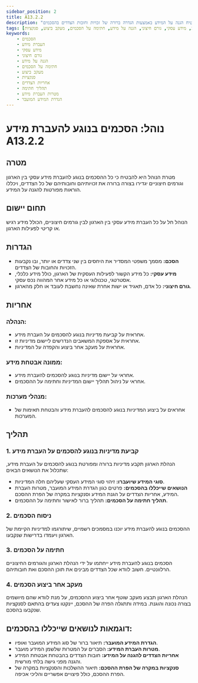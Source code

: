 ```yaml
---
sidebar_position: 2
title: A13.2.2
description: "נוהל להסכמים בנוגע להעברת מידע עסקי בין הארגון וגורמים חיצוניים, המבטיח הגנה על המידע באמצעות הגדרה ברורה של זכויות וחובות הצדדים בהסכמים."
tags: [הסכמים, העברת מידע, מידע עסקי, גורם חיצוני, הגנה על מידע, חתימה על הסכמים, מעקב ביצוע, סנקציות]
keywords:
    - הסכמים
    - העברת מידע
    - מידע עסקי
    - גורם חיצוני
    - הגנה על מידע
    - חתימה על הסכמים
    - מעקב ביצוע
    - סנקציות
    - אחריות הצדדים
    - תהליך חתימה
    - מטרות העברת מידע
    - הגדרת המידע המועבר
---
```



# נוהל: הסכמים בנוגע להעברת מידע A13.2.2

## מטרה
מטרת הנוהל היא להבטיח כי כל ההסכמים בנוגע להעברת מידע עסקי בין הארגון וגורמים חיצוניים יגדירו בצורה ברורה את זכויותיהם וחובותיהם של כל הצדדים, ויכללו הוראות מפורטות להגנה על המידע.

## תחום יישום
הנוהל חל על כל העברת מידע עסקי בין הארגון לבין גורמים חיצוניים, הכולל מידע רגיש או קריטי לפעילות הארגון.

## הגדרות
- **הסכם:** מסמך משפטי המסדיר את היחסים בין שני צדדים או יותר, ובו נקבעות הזכויות והחובות של הצדדים.
- **מידע עסקי:** כל מידע הקשור לפעילות העסקית של הארגון, כולל מידע כלכלי, אסטרטגי, טכנולוגי או כל מידע אחר המהווה נכס עסקי.
- **גורם חיצוני:** כל אדם, תאגיד או ישות אחרת שאינה נחשבת לעובד או חלק מהארגון.

## אחריות
### הנהלה:
- אחראית על קביעת מדיניות בנוגע להסכמים על העברת מידע.
- אחראית על אספקת המשאבים הנדרשים ליישום מדיניות זו.
- אחראית על מעקב אחר ביצוע והקפדה על המדיניות.

### ממונה אבטחת מידע:
- אחראי על יישום מדיניות בנוגע להסכמים להעברת מידע.
- אחראי על ניהול תהליך יישום המדיניות וחתימה על ההסכמים.

### מנהלי מערכות:
- אחראים על ביצוע המדיניות בנוגע להסכמים להעברת מידע והבטחת תאימות של המערכות.

## תהליך
### 1. קביעת מדיניות בנוגע להסכמים על העברת מידע
הנהלת הארגון תקבע מדיניות ברורה ומפורטת בנוגע להסכמים על העברת מידע, שתכלול את הנושאים הבאים:
- **סוגי המידע שיועברו:** זיהוי סוגי המידע העסקי שעליהם חלה המדיניות.
- **הנושאים שייכללו בהסכמים:** פרטים כגון הגדרת המידע המועבר, מטרות העברת המידע, אחריות הצדדים על הגנת המידע וסנקציות במקרה של הפרת ההסכם.
- **תהליך חתימה על הסכמים:** תהליך ברור לאישור וחתימה על ההסכמים.

### 2. ניסוח הסכמים
ההסכמים בנוגע להעברת מידע יוכנו במסמכים רשמיים, שיתורגמו למדיניות הקיימת של הארגון ויעמדו בדרישות שנקבעו.

### 3. חתימה על הסכמים
הסכמים בנוגע להעברת מידע ייחתמו על ידי הנהלת הארגון והגורמים החיצוניים הרלוונטיים. חשוב לוודא שכל הצדדים מבינים את תוכן ההסכם ואת חובותיהם.

### 4. מעקב אחר ביצוע הסכמים
הנהלת הארגון תבצע מעקב שוטף אחר ביצוע ההסכמים, על מנת לוודא שהם מיושמים בצורה נכונה והוגנת. במידה ותתגלה הפרה של ההסכם, יינקטו צעדים בהתאם לסנקציות שנקבעו בהסכם.

## דוגמאות לנושאים שייכללו בהסכמים:
- **הגדרת המידע המועבר:** תיאור ברור של סוג המידע המועבר ואופיו.
- **מטרות העברת המידע:** הסברים על המטרות שלשמן המידע מועבר.
- **אחריות הצדדים להגנה על המידע:** חובות הצדדים בהבטחת אבטחת המידע והגנה מפני גישה בלתי מורשית.
- **סנקציות במקרה של הפרת ההסכם:** תיאור ההשלכות והסנקציות במקרה של הפרת ההסכם, כולל פיצויים אפשריים והליכי אכיפה.